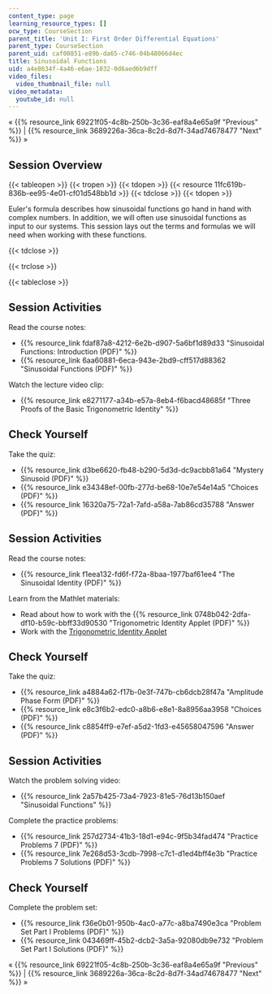 ```yaml
---
content_type: page
learning_resource_types: []
ocw_type: CourseSection
parent_title: 'Unit I: First Order Differential Equations'
parent_type: CourseSection
parent_uid: caf00851-e89b-da65-c746-04b48066d4ec
title: Sinusoidal Functions
uid: a4e8634f-4a46-e6ae-1032-0d6aed6b9dff
video_files:
  video_thumbnail_file: null
video_metadata:
  youtube_id: null
---
```


« {{% resource_link 69221f05-4c8b-250b-3c36-eaf8a4e65a9f "Previous" %}} | {{% resource_link 3689226a-36ca-8c2d-8d7f-34ad74678477 "Next" %}} »

Session Overview
----------------

{{< tableopen >}}
{{< tropen >}}
{{< tdopen >}}
{{< resource 11fc619b-836b-ee95-4e01-cf01d548bb1d >}}
{{< tdclose >}}
{{< tdopen >}}


Euler's formula describes how sinusoidal functions go hand in hand with complex numbers. In addition, we will often use sinusoidal functions as input to our systems. This session lays out the terms and formulas we will need when working with these functions.


{{< tdclose >}}

{{< trclose >}}

{{< tableclose >}}

Session Activities
------------------

Read the course notes:

*   {{% resource_link fdaf87a8-4212-6e2b-d907-5a6bf1d89d33 "Sinusoidal Functions: Introduction (PDF)" %}}
*   {{% resource_link 6aa60881-6eca-943e-2bd9-cff517d88362 "Sinusoidal Functions (PDF)" %}}

Watch the lecture video clip:

*   {{% resource_link e8271177-a34b-e57a-8eb4-f6bacd48685f "Three Proofs of the Basic Trigonometric Identity" %}}

Check Yourself
--------------

Take the quiz:

*   {{% resource_link d3be6620-fb48-b290-5d3d-dc9acbb81a64 "Mystery Sinusoid (PDF)" %}}
*   {{% resource_link e34348ef-00fb-277d-be68-10e7e54e14a5 "Choices (PDF)" %}}
*   {{% resource_link 16320a75-72a1-7afd-a58a-7ab86cd35788 "Answer (PDF)" %}}

Session Activities
------------------

Read the course notes:

*   {{% resource_link f1eea132-fd6f-f72a-8baa-1977baf61ee4 "The Sinusoidal Identity (PDF)" %}}

Learn from the Mathlet materials:

*   Read about how to work with the {{% resource_link 0748b042-2dfa-df10-b59c-bbff33d90530 "Trigonometric Identity Applet (PDF)" %}}
*   Work with the [Trigonometric Identity Applet](/ans7870/18/18.03SC/trigId.html "Open in a new window.")

Check Yourself
--------------

Take the quiz:

*   {{% resource_link a4884a62-f17b-0e3f-747b-cb6dcb28f47a "Amplitude Phase Form (PDF)" %}}
*   {{% resource_link e8c3f6b2-edc0-a8b6-e8e1-8a8956aa3958 "Choices (PDF)" %}}
*   {{% resource_link c8854ff9-e7ef-a5d2-1fd3-e45658047596 "Answer (PDF)" %}}

Session Activities
------------------

Watch the problem solving video:

*   {{% resource_link 2a57b425-73a4-7923-81e5-76d13b150aef "Sinusoidal Functions" %}}

Complete the practice problems:

*   {{% resource_link 257d2734-41b3-18d1-e94c-9f5b34fad474 "Practice Problems 7 (PDF)" %}}
*   {{% resource_link 7e268d53-3cdb-7998-c7c1-d1ed4bff4e3b "Practice Problems 7 Solutions (PDF)" %}}

Check Yourself
--------------

Complete the problem set:

*   {{% resource_link f36e0b01-950b-4ac0-a77c-a8ba7490e3ca "Problem Set Part I Problems (PDF)" %}}
*   {{% resource_link 043469ff-45b2-dcb2-3a5a-92080db9e732 "Problem Set Part I Solutions (PDF)" %}}

« {{% resource_link 69221f05-4c8b-250b-3c36-eaf8a4e65a9f "Previous" %}} | {{% resource_link 3689226a-36ca-8c2d-8d7f-34ad74678477 "Next" %}} »